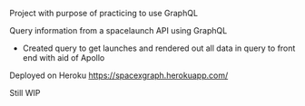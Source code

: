 Project with purpose of practicing to use GraphQL

Query information from a spacelaunch API using GraphQL
- Created query to get launches and rendered out all data in query to front end with aid of Apollo

Deployed on Heroku
https://spacexgraph.herokuapp.com/

Still WIP



